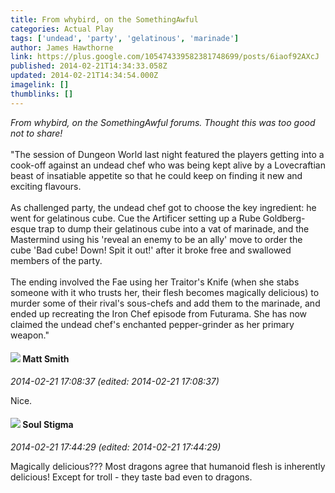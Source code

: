 ```yaml
---
title: From whybird, on the SomethingAwful
categories: Actual Play
tags: ['undead', 'party', 'gelatinous', 'marinade']
author: James Hawthorne
link: https://plus.google.com/105474339582381748699/posts/6iaof92AXcJ
published: 2014-02-21T14:34:33.058Z
updated: 2014-02-21T14:34:54.000Z
imagelink: []
thumblinks: []
---
```


<i>From whybird, on the SomethingAwful forums. Thought this was too good not to share!</i><br /><br />&quot;The session of Dungeon World last night featured the players getting into a cook-off against an undead chef who was being kept alive by a Lovecraftian beast of insatiable appetite so that he could keep on finding it new and exciting flavours.<br /><br />As challenged party, the undead chef got to choose the key ingredient: he went for gelatinous cube. Cue the Artificer setting up a Rube Goldberg-esque trap to dump their gelatinous cube into a vat of marinade, and the Mastermind using his &#39;reveal an enemy to be an ally&#39; move to order the cube &#39;Bad cube! Down! Spit it out!&#39; after it broke free and swallowed members of the party.<br /><br />The ending involved the Fae using her Traitor&#39;s Knife (when she stabs someone with it who trusts her, their flesh becomes magically delicious) to murder some of their rival&#39;s sous-chefs and add them to the marinade, and ended up recreating the Iron Chef episode from Futurama. She has now claimed the undead chef&#39;s enchanted pepper-grinder as her primary weapon.&quot;
<div id='comment z12rsxvqksu1jr5l223pshwaqqqtw1zhy04'>
  <h4><img src='{{site.baseurl}}//images/avatars/114058978089705547111_photo.jpg'> Matt Smith</h4>
      <p><cite>2014-02-21 17:08:37 (edited: 2014-02-21 17:08:37)</cite></p>
        <p>Nice.</p>
</div>
        

<div id='comment z12rsxvqksu1jr5l223pshwaqqqtw1zhy04'>
  <h4><img src='{{site.baseurl}}//images/avatars/111544129432437862475_photo.jpg'> Soul Stigma</h4>
      <p><cite>2014-02-21 17:44:29 (edited: 2014-02-21 17:44:29)</cite></p>
        <p>Magically delicious???  Most dragons agree that humanoid flesh is inherently delicious!  Except for troll - they taste bad even to dragons.</p>
</div>
        